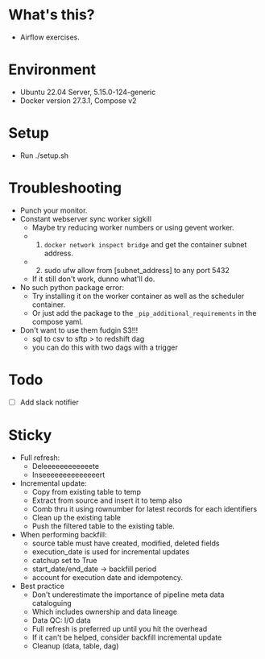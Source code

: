 # What's this?
- Airflow exercises.

# Environment
- Ubuntu 22.04 Server, 5.15.0-124-generic
- Docker version 27.3.1, Compose v2

# Setup
- Run ./setup.sh

# Troubleshooting
- Punch your monitor.
- Constant webserver sync worker sigkill
    - Maybe try reducing worker numbers or using gevent worker.
    - 1. `docker network inspect bridge` and get the container subnet address.
    - 2. sudo ufw allow from [subnet_address] to any port 5432
    - If it still don't work, dunno what'll do.
- No such python package error:
    - Try installing it on the worker container as well as the scheduler container.
    - Or just add the package to the `_pip_additional_requirements` in the compose yaml.
- Don't want to use them fudgin S3!!!
    - sql to csv to sftp >  to redshift dag
    - you can do this with two dags with a trigger
# Todo
- [ ] Add slack notifier

# Sticky
- Full refresh:
    - Deleeeeeeeeeeeete
    - Inseeeeeeeeeeeeeert
- Incremental update:
    - Copy from existing table to temp
    - Extract from source and insert it to temp also
    - Comb thru it using rownumber for latest records for each identifiers
    - Clean up the existing table
    - Push the filtered table to the existing table.
- When performing backfill:
    - source table must have created, modified, deleted fields
    - execution_date is used for incremental updates
    - catchup set to True
    - start_date/end_date -> backfill period
    - account for execution date and idempotency.
- Best practice
    - Don't underestimate the importance of pipeline meta data cataloguing
    - Which includes ownership and data lineage
    - Data QC: I/O data
    - Full refresh is preferred up until you hit the overhead
    - If it can't be helped, consider backfill incremental update
    - Cleanup (data, table, dag)